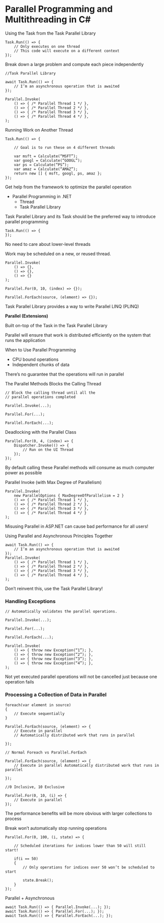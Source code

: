 # Parallel Programming and Multithreading in C#

Using the Task from the Task Parallel Library

    Task.Run(() => {
        // Only executes on one thread
        // This code will execute on a different context
    });

Break down a large problem and compute each piece independently

    //Task Parallel Library

    await Task.Run(() => {
        // I’m an asynchronous operation that is awaited
    });

    Parallel.Invoke(
        () => { /* Parallel Thread 1 */ },
        () => { /* Parallel Thread 2 */ },
        () => { /* Parallel Thread 3 */ },
        () => { /* Parallel Thread 4 */ },
    );

Running Work on Another Thread

    Task.Run(() => {

        // Goal is to run these on 4 different threads

        var msft = Calculate(“MSFT”);
        var googl = Calculate(“GOOGL”);
        var ps = Calculate(“PS”);
        var amaz = Calculate(“AMAZ”);
        return new [] { msft, googl, ps, amaz };
    });

Get help from the framework to optimize the parallel operation

- Parallel Programming in .NET
    - Thread
    - Task Parallel Library

Task Parallel Library and its Task should be the preferred way to introduce parallel programming

    Task.Run(() => {
    });

No need to care about lower-level threads

Work may be scheduled on a new, or reused thread.

    Parallel.Invoke(
        () => {}, 
        () => {}, 
        () => {} 
    );

    Parallel.For(0, 10, (index) => {});

    Parallel.ForEach(source, (element) => {});

Task Parallel Library provides a way to write Parallel LINQ (PLINQ)

**Parallel (Extensions)**

Built on-top of the Task in the Task Parallel Library

Parallel will ensure that work is distributed efficiently on the system that runs the application

When to Use Parallel Programming

- CPU bound operations
- Independent chunks of data

There’s no guarantee that the operations will run in parallel

The Parallel Methods Blocks the Calling Thread

    // Block the calling thread until all the 
    // parallel operations completed

    Parallel.Invoke(...);

    Parallel.For(...);

    Parallel.ForEach(...);


Deadlocking with the Parallel Class

    Parallel.For(0, 4, (index) => {
        Dispatcher.Invoke(() => {
            // Run on the UI Thread
        });
    });

By default calling these Parallel methods will consume as much computer power as possible

Parallel Invoke (with Max Degree of Parallelism)

    Parallel.Invoke(
        new ParallelOptions { MaxDegreeOfParallelism = 2 }
        () => { /* Parallel Thread 1 */ }, 
        () => { /* Parallel Thread 2 */ }, 
        () => { /* Parallel Thread 3 */ }, 
        () => { /* Parallel Thread 4 */ }
    );

Misusing Parallel in ASP.NET can cause bad performance for all users!

Using Parallel and Asynchronous Principles Together

    await Task.Run(() => {
        // I’m an asynchronous operation that is awaited
    });
    Parallel.Invoke(
        () => { /* Parallel Thread 1 */ },
        () => { /* Parallel Thread 2 */ },
        () => { /* Parallel Thread 3 */ },
        () => { /* Parallel Thread 4 */ },
    );

Don’t reinvent this, use the Task Parallel Library!

### Handling Exceptions

    // Automatically validates the parallel operations.

    Parallel.Invoke(...);

    Parallel.For(...);

    Parallel.ForEach(...);

    Parallel.Invoke(
        () => { throw new Exception(“1”); },
        () => { throw new Exception(“2”); },
        () => { throw new Exception(“3”); },
        () => { throw new Exception(“4”); },
    );

Not yet executed parallel operations will not be cancelled just because one operation fails

### Processing a Collection of Data in Parallel

    foreach(var element in source) 
    { 
        // Execute sequentially
    }

    Parallel.ForEach(source, (element) => {
        // Execute in parallel
        // Automatically distributed work that runs in parallel

    });

    // Normal Foreach vs Parallel.ForEach

    Parallel.ForEach(source, (element) => {
        // Execute in parallel Automatically distributed work that runs in parallel

    });

    //0 Inclusive, 10 Exclusive

    Parallel.For(0, 10, (i) => {
        // Execute in parallel
    });

The performance benefits will be more obvious with larger collections to process

Break won’t automatically stop running operations

    Parallel.For(0, 100, (i, state) => {

        // Scheduled iterations for indices lower than 50 will still start!

        if(i == 50) 
        { 
            // Only operations for indices over 50 won’t be scheduled to start

            state.Break(); 
        }
    });

Parallel + Asynchronous

    await Task.Run(() => { Parallel.Invoke(...); });
    await Task.Run(() => { Parallel.For(...); });
    await Task.Run(() => { Parallel.ForEach(...); });